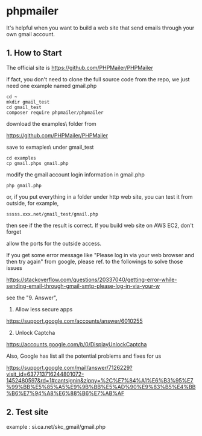 # phpmailer

It's helpful when you want to build a web site that send emails through your own gmail account.

## 1. How to Start

The official site is
https://github.com/PHPMailer/PHPMailer

if fact, you don't need to clone the full source code from the repo, 
we just need one example named gmail.php 

	cd ~
	mkdir gmail_test
	cd gmail_test
	composer require phpmailer/phpmailer

download the examples\ folder from 

https://github.com/PHPMailer/PHPMailer

save to exmaples\ under gmail_test 

	cd examples
	cp gmail.phps gmail.php

modify the gmail account login information in gmail.php

	php gmail.php 

or, if you put everything in a folder under http web site,
you can test it from outside, for example, 

	sssss.xxx.net/gmail_test/gmail.php

then see if the the result is correct. If you build web site on AWS EC2, don't forget 

allow the ports for the outside access.

If you get some error message like "Please log in via your web browser and then try again" 
from google, please ref. to the followings to solve those issues

https://stackoverflow.com/questions/20337040/getting-error-while-sending-email-through-gmail-smtp-please-log-in-via-your-w

see the "9. Answer", 

1. Allow less secure apps

https://support.google.com/accounts/answer/6010255

2. Unlock Captcha

https://accounts.google.com/b/0/DisplayUnlockCaptcha

Also, Google has list all the potential problems and fixes for us

https://support.google.com/mail/answer/7126229?visit_id=637713716244801072-1452480597&rd=1#cantsignin&zippy=%2C%E7%84%A1%E6%B3%95%E7%99%BB%E5%85%A5%E9%9B%BB%E5%AD%90%E9%83%B5%E4%BB%B6%E7%94%A8%E6%88%B6%E7%AB%AF


## 2. Test site

example : si.ca.net/skc_gmail/gmail.php







